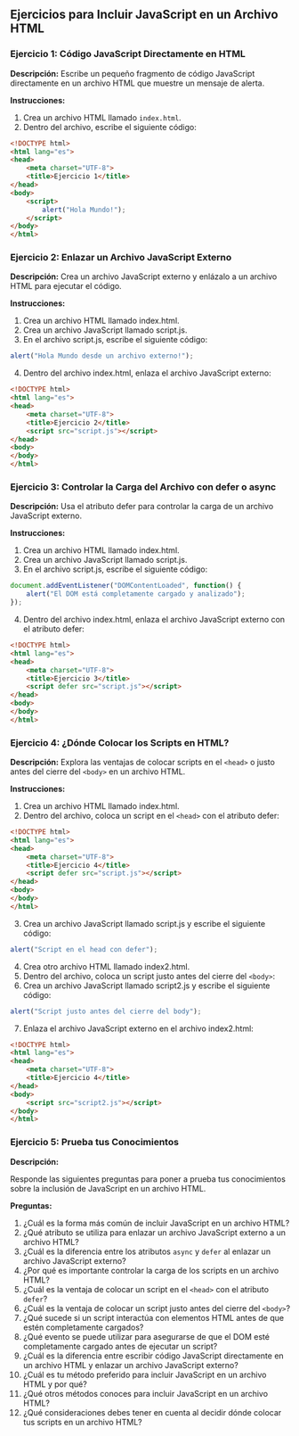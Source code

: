 ## Ejercicios para Incluir JavaScript en un Archivo HTML

### Ejercicio 1: Código JavaScript Directamente en HTML

**Descripción:**
Escribe un pequeño fragmento de código JavaScript directamente en un archivo HTML que muestre un mensaje de alerta.

**Instrucciones:**
1. Crea un archivo HTML llamado `index.html`.
2. Dentro del archivo, escribe el siguiente código:

```html
<!DOCTYPE html>
<html lang="es">
<head>
    <meta charset="UTF-8">
    <title>Ejercicio 1</title>
</head>
<body>
    <script>
        alert("Hola Mundo!");
    </script>
</body>
</html>
```

### Ejercicio 2: Enlazar un Archivo JavaScript Externo

**Descripción:**
Crea un archivo JavaScript externo y enlázalo a un archivo HTML para ejecutar el código.

**Instrucciones:**
1. Crea un archivo HTML llamado index.html.
2. Crea un archivo JavaScript llamado script.js.
3. En el archivo script.js, escribe el siguiente código:

```javascript
alert("Hola Mundo desde un archivo externo!");
```

4. Dentro del archivo index.html, enlaza el archivo JavaScript externo:

```html
<!DOCTYPE html>
<html lang="es">
<head>
    <meta charset="UTF-8">
    <title>Ejercicio 2</title>
    <script src="script.js"></script>
</head>
<body>
</body>
</html>
```

### Ejercicio 3: Controlar la Carga del Archivo con defer o async

**Descripción:**
Usa el atributo defer para controlar la carga de un archivo JavaScript externo.

**Instrucciones:**
1. Crea un archivo HTML llamado index.html.
2. Crea un archivo JavaScript llamado script.js.
3. En el archivo script.js, escribe el siguiente código:

```javascript
document.addEventListener("DOMContentLoaded", function() {
    alert("El DOM está completamente cargado y analizado");
});
```
4. Dentro del archivo index.html, enlaza el archivo JavaScript externo con el atributo defer:

```html
<!DOCTYPE html>
<html lang="es">
<head>
    <meta charset="UTF-8">
    <title>Ejercicio 3</title>
    <script defer src="script.js"></script>
</head>
<body>
</body>
</html>
```

### Ejercicio 4: ¿Dónde Colocar los Scripts en HTML?

**Descripción:**
Explora las ventajas de colocar scripts en el `<head>` o justo antes del cierre del `<body>` en un archivo HTML.

**Instrucciones:**
1. Crea un archivo HTML llamado index.html.
2. Dentro del archivo, coloca un script en el `<head>` con el atributo defer:

```html
<!DOCTYPE html>
<html lang="es">
<head>
    <meta charset="UTF-8">
    <title>Ejercicio 4</title>
    <script defer src="script.js"></script>
</head>
<body>
</body>
</html>
```

3. Crea un archivo JavaScript llamado script.js y escribe el siguiente código:

```javascript
alert("Script en el head con defer");
```

4. Crea otro archivo HTML llamado index2.html.
5. Dentro del archivo, coloca un script justo antes del cierre del `<body>`:
6. Crea un archivo JavaScript llamado script2.js y escribe el siguiente código:

```javascript
alert("Script justo antes del cierre del body");
```

7. Enlaza el archivo JavaScript externo en el archivo index2.html:

```html
<!DOCTYPE html>
<html lang="es">
<head>
    <meta charset="UTF-8">
    <title>Ejercicio 4</title>
</head>
<body>
    <script src="script2.js"></script>
</body>
</html>
```

### Ejercicio 5: Prueba tus Conocimientos

**Descripción:**

Responde las siguientes preguntas para poner a prueba tus conocimientos sobre la inclusión de JavaScript en un archivo HTML.

**Preguntas:**

1. ¿Cuál es la forma más común de incluir JavaScript en un archivo HTML?
2. ¿Qué atributo se utiliza para enlazar un archivo JavaScript externo a un archivo HTML?
3. ¿Cuál es la diferencia entre los atributos `async` y `defer` al enlazar un archivo JavaScript externo?
4. ¿Por qué es importante controlar la carga de los scripts en un archivo HTML?
5. ¿Cuál es la ventaja de colocar un script en el `<head>` con el atributo `defer`?
6. ¿Cuál es la ventaja de colocar un script justo antes del cierre del `<body>`?
7. ¿Qué sucede si un script interactúa con elementos HTML antes de que estén completamente cargados?
8. ¿Qué evento se puede utilizar para asegurarse de que el DOM esté completamente cargado antes de ejecutar un script?
9. ¿Cuál es la diferencia entre escribir código JavaScript directamente en un archivo HTML y enlazar un archivo JavaScript externo?
10. ¿Cuál es tu método preferido para incluir JavaScript en un archivo HTML y por qué?
11. ¿Qué otros métodos conoces para incluir JavaScript en un archivo HTML?
12. ¿Qué consideraciones debes tener en cuenta al decidir dónde colocar tus scripts en un archivo HTML?

